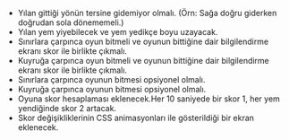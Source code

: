 - Yılan gittiği yönün tersine gidemiyor olmalı. (Örn: Sağa doğru giderken doğrudan sola dönememeli.)
- Yılan yem yiyebilecek ve yem yedikçe boyu uzayacak.
-  Sınırlara çarpınca oyun bitmeli ve oyunun bittiğine dair bilgilendirme ekranı skor ile birlikte çıkmalı.
- Kuyruğa çarpınca oyun bitmeli ve oyunun bittiğine dair bilgilendirme ekranı skor ile birlikte çıkmalı.
- Sınırlara çarpınca oyunun bitmesi opsiyonel olmalı.
- Kuyruğa çarpınca oyunun bitmesi opsiyonel olmalı.
- Oyuna skor hesaplaması eklenecek.Her 10 saniyede bir skor 1, her yem yendiğinde skor 2 artacak.
- Skor değişikliklerinin CSS animasyonları ile gösterildiği bir ekran eklenecek.